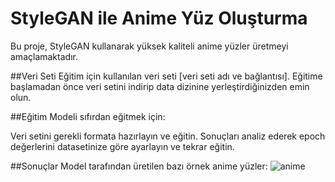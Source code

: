 # StyleGAN ile Anime Yüz Oluşturma
Bu proje, StyleGAN kullanarak yüksek kaliteli anime yüzler üretmeyi amaçlamaktadır.

##Veri Seti
Eğitim için kullanılan veri seti [veri seti adı ve bağlantısı]. Eğitime başlamadan önce veri setini indirip data dizinine yerleştirdiğinizden emin olun.

##Eğitim
Modeli sıfırdan eğitmek için:

Veri setini gerekli formata hazırlayın ve eğitin. Sonuçları analiz ederek epoch değerlerini datasetinize göre ayarlayın ve tekrar eğitin.

##Sonuçlar
Model tarafından üretilen bazı örnek anime yüzler:
![anime](https://github.com/vedatdogann/Yapay-Zeka/assets/104203746/53e72646-7f93-4250-8068-58b2d730e15a)

